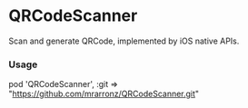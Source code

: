 # QRCodeScanner
Scan and generate QRCode, implemented by iOS native APIs.

### Usage
pod 'QRCodeScanner', :git => "https://github.com/mrarronz/QRCodeScanner.git"
